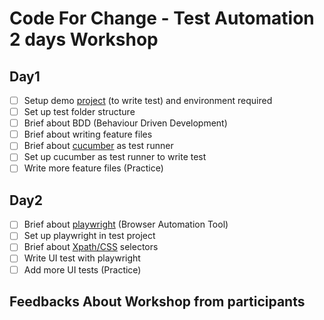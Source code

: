 # Code For Change - Test Automation 2 days Workshop

## Day1

- [ ] Setup demo [project](https://github.com/SwikritiT/todo) (to write test) and environment required
- [ ] Set up test folder structure
- [ ] Brief about BDD (Behaviour Driven Development)
- [ ] Brief about writing feature files
- [ ] Brief about [cucumber](https://cucumber.io/) as test runner 
- [ ] Set up cucumber as test runner to write test
- [ ] Write more feature files (Practice) 

## Day2

- [ ] Brief about [playwright](https://playwright.dev/) (Browser Automation Tool)
- [ ] Set up playwright in test project
- [ ] Brief about [Xpath/CSS](https://oxylabs.io/blog/xpath-vs-css) selectors
- [ ] Write UI test with playwright
- [ ] Add more UI tests (Practice)

## Feedbacks About Workshop from participants
